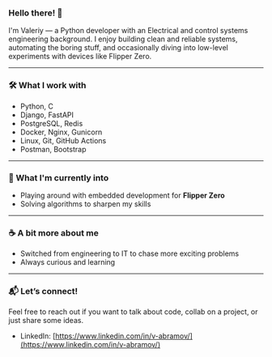 ### Hello there! 👋

I'm Valeriy — a Python developer with an Electrical and control systems engineering background. I enjoy building clean and reliable systems, automating the boring stuff, and occasionally diving into low-level experiments with devices like Flipper Zero.

---

### 🛠️ What I work with

- Python, C
- Django, FastAPI
- PostgreSQL, Redis
- Docker, Nginx, Gunicorn
- Linux, Git, GitHub Actions
- Postman, Bootstrap

---

### 🎯 What I'm currently into

- Playing around with embedded development for **Flipper Zero**
- Solving algorithms to sharpen my skills

---

### ☕ A bit more about me

- Switched from engineering to IT to chase more exciting problems
- Always curious and learning

---

### 📬 Let’s connect!

Feel free to reach out if you want to talk about code, collab on a project, or just share some ideas.

- LinkedIn: [https://www.linkedin.com/in/v-abramov/](https://www.linkedin.com/in/v-abramov/)
